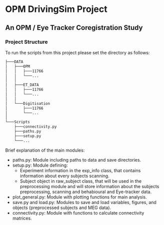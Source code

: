 # OPM DrivingSim Project

## An OPM / Eye Tracker Coregistration Study

### Project Structure

To run the scripts from this project please set the directory as follows:

```bash
├───DATA
│   ├───OPM
│   │   ├───11766
│   │   └───...
│   │               
│   ├───ET_DATA
│   │   ├───11766    
│   │   └───...
│   │              
│   └───Digitisation
│       ├───11766    
│       └───...
│                              
└───Scripts
    ├───connectivity.py
    ├───paths.py
    ├───setup.py
    └───...
```

Brief explanation of the main modules:

- paths.py: Module including paths to data and save directories.
- setup.py: Module defining:
    - Experiment information in the exp_info class, that contains information about every subjects scanning.
    - Subject object in raw_subject class, that will be used in the preprocessing module and will store information about the subjects preprocessing, scanning and
      behabioural and Eye-tracker data.
- plot_general.py: Module with plotting functions for main analysis.
- save.py and load.py: Modules to save and load variables, figures, and objects (preprocessed subjects and MEG data).
- connectivity.py: Module with functions to calculate connectivity matrices.